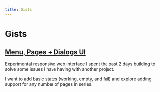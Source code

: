 ```yaml
---
title: Gists
---
```


# Gists

## [Menu, Pages + Dialogs UI](http://bl.ocks.org/mattborn/251d5e9fa2ac422b1940)

Experimental responsive web interface I spent the past 2 days building to solve some issues I have having with another project.

I want to add basic states (working, empty, and fail) and explore adding support for any number of pages in series.